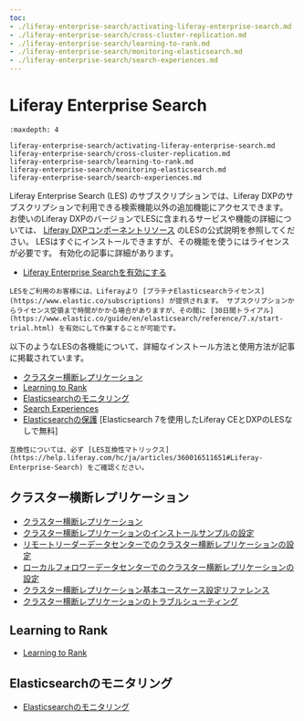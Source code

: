 ```yaml
---
toc:
- ./liferay-enterprise-search/activating-liferay-enterprise-search.md
- ./liferay-enterprise-search/cross-cluster-replication.md
- ./liferay-enterprise-search/learning-to-rank.md
- ./liferay-enterprise-search/monitoring-elasticsearch.md
- ./liferay-enterprise-search/search-experiences.md
---
```

# Liferay Enterprise Search

```{toctree}
:maxdepth: 4

liferay-enterprise-search/activating-liferay-enterprise-search.md
liferay-enterprise-search/cross-cluster-replication.md
liferay-enterprise-search/learning-to-rank.md
liferay-enterprise-search/monitoring-elasticsearch.md
liferay-enterprise-search/search-experiences.md
```

Liferay Enterprise Search (LES) のサブスクリプションでは、Liferay DXPのサブスクリプションで利用できる検索機能以外の追加機能にアクセスできます。 お使いのLiferay DXPのバージョンでLESに含まれるサービスや機能の詳細については、 [Liferay DXPコンポーネントリソース](https://help.liferay.com/hc/ja/articles/360014400932) のLESの公式説明を参照してください。 LESはすぐにインストールできますが、その機能を使うにはライセンスが必要です。 有効化の記事に詳細があります。

- [Liferay Enterprise Searchを有効にする](liferay-enterprise-search/activating-liferay-enterprise-search.md)

```{note}
LESをご利用のお客様には、Liferayより [プラチナElasticsearchライセンス](https://www.elastic.co/subscriptions) が提供されます。 サブスクリプションからライセンス受領まで時間がかかる場合がありますが、その間に [30日間トライアル](https://www.elastic.co/guide/en/elasticsearch/reference/7.x/start-trial.html) を有効にして作業することが可能です。  
```

以下のようなLESの各機能について、詳細なインストール方法と使用方法が記事に掲載されています。

- [クラスター横断レプリケーション](liferay-enterprise-search/cross-cluster-replication.md)
- [Learning to Rank](liferay-enterprise-search/learning-to-rank.md)
- [Elasticsearchのモニタリング](liferay-enterprise-search/monitoring-elasticsearch.md)
- [Search Experiences](liferay-enterprise-search/search-experiences.md)
- [Elasticsearchの保護](installing-and-upgrading-a-search-engine/elasticsearch/securing-elasticsearch.md) [Elasticsearch 7を使用したLiferay CEとDXPのLESなしで無料]

```{important}
互換性については、必ず [LES互換性マトリックス](https://help.liferay.com/hc/ja/articles/360016511651#Liferay-Enterprise-Search) をご確認ください。
```

## クラスター横断レプリケーション

- [クラスター横断レプリケーション](liferay-enterprise-search/cross-cluster-replication/cross-cluster-replication.md)
- [クラスター横断レプリケーションのインストールサンプルの設定](liferay-enterprise-search/cross-cluster-replication/configuring-an-example-ccr-installation-replicating-between-data-centers.md)
- [リモートリーダーデータセンターでのクラスター横断レプリケーションの設定](liferay-enterprise-search/cross-cluster-replication/configuring-ccr-in-a-remote-leader-data-center.md)
- [ローカルフォロワーデータセンターでのクラスター横断レプリケーションの設定](liferay-enterprise-search/cross-cluster-replication/configuring-ccr-in-a-local-follower-data-center.md)
- [クラスター横断レプリケーション基本ユースケース設定リファレンス](liferay-enterprise-search/cross-cluster-replication/ccr-basic-use-case-config-reference.md)
- [クラスター横断レプリケーションのトラブルシューティング](liferay-enterprise-search/cross-cluster-replication/troubleshooting-cross-cluster-replication.md)

## Learning to Rank

- [Learning to Rank](liferay-enterprise-search/learning-to-rank.md)

## Elasticsearchのモニタリング

- [Elasticsearchのモニタリング](liferay-enterprise-search/monitoring-elasticsearch.md)
